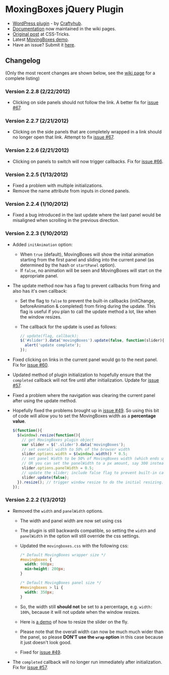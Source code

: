 # MoxingBoxes jQuery Plugin

* [WordPress plugin](http://wordpress.org/extend/plugins/movingboxes-wp/) - by [Craftyhub](https://github.com/craftyhub).
* [Documentation](https://github.com/chriscoyier/MovingBoxes/wiki) now maintained in the wiki pages.
* [Original post](http://css-tricks.com/moving-boxes/) at CSS-Tricks.
* Latest [MovingBoxes demo](http://chriscoyier.github.com/MovingBoxes).
* Have an issue? Submit it [here](https://github.com/chriscoyier/MovingBoxes/issues).

## Changelog

(Only the most recent changes are shown below, see the [wiki page](https://github.com/chriscoyier/MovingBoxes/wiki/Change-Log) for a complete listing)

### Version 2.2.8 (2/22/2012)

* Clicking on side panels should not follow the link. A better fix for [issue #67](https://github.com/chriscoyier/MovingBoxes/issues/67).

### Version 2.2.7 (2/21/2012)

* Clicking on the side panels that are completely wrapped in a link should no longer open that link. Attempt to fix [issue #67](https://github.com/chriscoyier/MovingBoxes/issues/67).

### Version 2.2.6 (2/21/2012)

* Clicking on panels to switch will now trigger callbacks. Fix for [issue #66](https://github.com/chriscoyier/MovingBoxes/issues/66).

### Version 2.2.5 (1/13/2012)

* Fixed a problem with multiple initializations.
* Remove the name attribute from inputs in cloned panels.

### Version 2.2.4 (1/10/2012)

* Fixed a bug introduced in the last update where the last panel would be misaligned when scrolling in the previous direction.

### Version 2.2.3 (1/10/2012)

* Added `initAnimation` option:
  * When `true` (default), MovingBoxes will show the initial animation starting from the first panel and sliding into the current panel (as determined by the hash or `startPanel` option).
  * If `false`, no animation will be seen and MovingBoxes will start on the appropriate panel.
* The update method now has a flag to prevent callbacks from firing and also has it's own callback:
  * Set the flag to `false` to prevent the built-in callbacks (initChange, beforeAnimation & completed) from firing during the update. This flag is useful if you plan to call the update method a lot, like when the window resizes.
  * The callback for the update is used as follows:

    ```javascript
    // update(flag, callback);
    $('#slider').data('movingBoxes').update(false, function(slider){
      alert('update complete');
    });
    ```

* Fixed clicking on links in the current panel would go to the next panel. Fix for [issue #60](https://github.com/chriscoyier/MovingBoxes/issues/60).
* Updated method of plugin initialization to hopefully ensure that the `completed` callback will not fire until after initialization. Update for [issue #57](https://github.com/chriscoyier/MovingBoxes/issues/57).
* Fixed a problem where the navigation was clearing the current panel after using the update method.
* Hopefully fixed the problems brought up in [issue #49](https://github.com/chriscoyier/MovingBoxes/issues/49). So using this bit of code will allow you to set the MovingBoxes width as a **percentage value**.

    ```javascript
    $(function(){
      $(window).resize(function(){
        // get MovingBoxes plugin object
        var slider = $('.slider').data('movingBoxes');
        // set overall width to 50% of the browser width
        slider.options.width = $(window).width() * 0.5;
        // set panel Width to be 50% of MovingBoxes width (which ends up being 25% of browser width; 50% x 50%)
        // OR you can set the panelWidth to a px amount, say 300 instead of a fraction: "slider.options.panelWidth = 300"
        slider.options.panelWidth = 0.5;
        // update the slider; include false flag to prevent built-in callbacks from firing (optional)
        slider.update(false);
      }).resize(); // trigger window resize to do the initial resizing.
    });
    ```

### Version 2.2.2 (1/3/2012)

* Removed the `width` and `panelWidth` options.
  * The width and panel width are now set using css
  * The plugin is still backwards compatible, so setting the `width` and `panelWidth` in the option will still override the css settings.
  * Updated the `movingboxes.css` with the following css:

    ```css
    /* Default MovingBoxes wrapper size */
    #movingboxes {
      width: 900px;
      min-height: 200px;
    }

    /* Default MovingBoxes panel size */
    #movingboxes > li {
      width: 350px;
    }
    ```

  * So, the width still **should not** be set to a percentage, e.g. `width: 100%`, because it will not update when the window resizes.
  * Here is [a demo](http://jsfiddle.net/Mottie/jMXx3/1/) of how to resize the slider on the fly.
  * Please note that the overall width can now be much much wider than the panel, so please **DON'T use the `wrap` option** in this case because it just doesn't look good.
  * Fixed for [issue #49](https://github.com/chriscoyier/MovingBoxes/issues/49).
* The `completed` callback will no longer run immediately after initialization. Fix for [issue #57](https://github.com/chriscoyier/MovingBoxes/issues/57).
